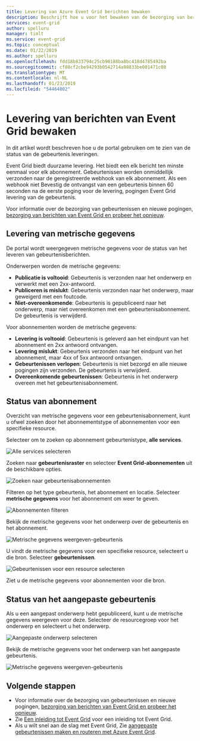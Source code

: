 ```yaml
---
title: Levering van Azure Event Grid berichten bewaken
description: Beschrijft hoe u voor het bewaken van de bezorging van berichten van de Azure Event Grid.
services: event-grid
author: spelluru
manager: timlt
ms.service: event-grid
ms.topic: conceptual
ms.date: 01/22/2019
ms.author: spelluru
ms.openlocfilehash: fdd18b833794c25cb90188ba8bc418d4785492ba
ms.sourcegitcommit: cf88cf2cbe94293b0542714a98833be001471c08
ms.translationtype: MT
ms.contentlocale: nl-NL
ms.lasthandoff: 01/23/2019
ms.locfileid: "54464802"
---
```

# <a name="monitor-event-grid-message-delivery"></a>Levering van berichten van Event Grid bewaken 

In dit artikel wordt beschreven hoe u de portal gebruiken om te zien van de status van de gebeurtenis leveringen.

Event Grid biedt duurzame levering. Het biedt een elk bericht ten minste eenmaal voor elk abonnement. Gebeurtenissen worden onmiddellijk verzonden naar de geregistreerde webhook van elk abonnement. Als een webhook niet Bevestig de ontvangst van een gebeurtenis binnen 60 seconden na de eerste poging voor de levering, pogingen Event Grid levering van de gebeurtenis.

Voor informatie over de bezorging van gebeurtenissen en nieuwe pogingen, [bezorging van berichten van Event Grid en probeer het opnieuw](delivery-and-retry.md).

## <a name="delivery-metrics"></a>Levering van metrische gegevens

De portal wordt weergegeven metrische gegevens voor de status van het leveren van gebeurtenisberichten.

Onderwerpen worden de metrische gegevens:

* **Publicatie is voltooid**: Gebeurtenis is verzonden naar het onderwerp en verwerkt met een 2xx-antwoord.
* **Publiceren is mislukt**: Gebeurtenis verzonden naar het onderwerp, maar geweigerd met een foutcode.
* **Niet-overeenkomende**: Gebeurtenis is gepubliceerd naar het onderwerp, maar niet overeenkomen met een gebeurtenisabonnement. De gebeurtenis is verwijderd.

Voor abonnementen worden de metrische gegevens:

* **Levering is voltooid**: Gebeurtenis is geleverd aan het eindpunt van het abonnement en 2xx antwoord ontvangen.
* **Levering mislukt**: Gebeurtenis verzonden naar het eindpunt van het abonnement, maar 4xx of 5xx antwoord ontvangen.
* **Gebeurtenissen verlopen**: Gebeurtenis is niet bezorgd en alle nieuwe pogingen zijn verzonden. De gebeurtenis is verwijderd.
* **Overeenkomende gebeurtenissen**: Gebeurtenis in het onderwerp overeen met het gebeurtenisabonnement.

## <a name="event-subscription-status"></a>Status van abonnement

Overzicht van metrische gegevens voor een gebeurtenisabonnement, kunt u ofwel zoeken door het abonnementstype of abonnementen voor een specifieke resource.

Selecteer om te zoeken op abonnement gebeurtenistype, **alle services**.

![Alle services selecteren](./media/monitor-event-delivery/all-services.png)

Zoeken naar **gebeurtenisraster** en selecteer **Event Grid-abonnementen** uit de beschikbare opties.

![Zoeken naar gebeurtenisabonnementen](./media/monitor-event-delivery/search-and-select.png)

Filteren op het type gebeurtenis, het abonnement en locatie. Selecteer **metrische gegevens** voor het abonnement om weer te geven.

![Abonnementen filteren](./media/monitor-event-delivery/filter-events.png)

Bekijk de metrische gegevens voor het onderwerp over de gebeurtenis en het abonnement.

![Metrische gegevens weergeven-gebeurtenis](./media/monitor-event-delivery/subscription-metrics.png)

U vindt de metrische gegevens voor een specifieke resource, selecteert u die bron. Selecteer **gebeurtenissen**.

![Gebeurtenissen voor een resource selecteren](./media/monitor-event-delivery/select-events.png)

Ziet u de metrische gegevens voor abonnementen voor die bron.

## <a name="custom-event-status"></a>Status van het aangepaste gebeurtenis

Als u een aangepast onderwerp hebt gepubliceerd, kunt u de metrische gegevens weergeven voor deze. Selecteer de resourcegroep voor het onderwerp en selecteert u het onderwerp.

![Aangepaste onderwerp selecteren](./media/monitor-event-delivery/select-custom-topic.png)

Bekijk de metrische gegevens voor het onderwerp van het aangepaste gebeurtenis.

![Metrische gegevens weergeven-gebeurtenis](./media/monitor-event-delivery/custom-topic-metrics.png)

## <a name="next-steps"></a>Volgende stappen

* Voor informatie over de bezorging van gebeurtenissen en nieuwe pogingen, [bezorging van berichten van Event Grid en probeer het opnieuw](delivery-and-retry.md).
* Zie [Een inleiding tot Event Grid](overview.md) voor een inleiding tot Event Grid.
* Als u wilt snel aan de slag met Event Grid, Zie [aangepaste gebeurtenissen maken en routeren met Azure Event Grid](custom-event-quickstart.md).
